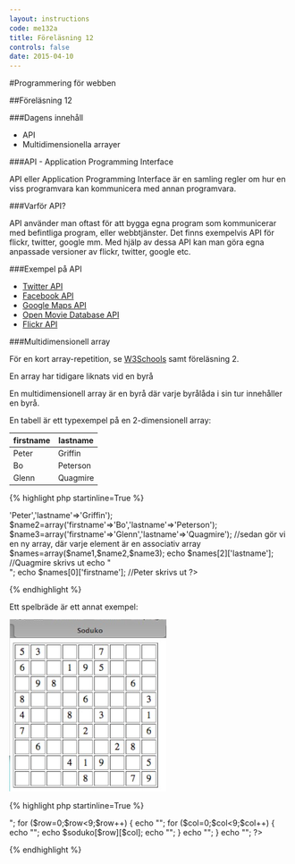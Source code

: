 ```yaml
---
layout: instructions
code: me132a
title: Föreläsning 12
controls: false
date: 2015-04-10
---
```


#Programmering för webben

##Föreläsning 12

###Dagens innehåll

- API
- Multidimensionella arrayer

###API - Application Programming Interface

API eller Application Programming Interface är en samling regler om hur en viss programvara kan kommunicera med annan programvara.

###Varför API?

API använder man oftast för att bygga egna program som kommunicerar med befintliga program, eller webbtjänster. Det finns exempelvis API för flickr, twitter, google mm. Med hjälp av dessa API kan man göra egna anpassade versioner av flickr, twitter, google etc.

###Exempel på API

- [Twitter API](https://dev.twitter.com/rest/public)
- [Facebook API](https://developers.facebook.com)
- [Google Maps API](https://developers.google.com/maps/web/)
- [Open Movie Database API](http://www.omdbapi.com)
- [Flickr API](https://www.flickr.com/services/api/)

###Multidimensionell array

För en kort array-repetition, se [W3Schools](http://www.w3schools.com/php/php_arrays.asp) samt föreläsning 2.

En array har tidigare liknats vid en byrå

En multidimensionell array är en byrå där varje byrålåda i sin tur innehåller en byrå.

En tabell är ett typexempel på en 2-dimensionell array:

firstname | lastname
--- | ---
Peter | Griffin
Bo | Peterson
Glenn | Quagmire

{% highlight php  startinline=True %}
<?php
//först gör vi tre associativa arrayer
$name1=array('firstname'=>'Peter','lastname'=>'Griffin');
$name2=array('firstname'=>'Bo','lastname'=>'Peterson');
$name3=array('firstname'=>'Glenn','lastname'=>'Quagmire');

//sedan gör vi en ny array, där varje element är en associativ array
$names=array($name1,$name2,$name3);

echo $names[2]['lastname']; //Quagmire skrivs ut
echo "<br>";

echo $names[0]['firstname']; //Peter skrivs ut
?>
{% endhighlight %}

Ett spelbräde är ett annat exempel:

![](im12/soduko.png)

{% highlight php  startinline=True %}
<?php
$soduko[0]=array('5','3',' ',' ',' ','7',' ',' ',' ');
$soduko[1]=array('6',' ',' ','1','9','5',' ',' ',' ');
$soduko[2]=array(' ','9','8',' ',' ',' ',' ','6',' ');
$soduko[3]=array('8',' ',' ',' ','6',' ',' ',' ','3');
$soduko[4]=array('4',' ',' ','8',' ','3',' ',' ','1');
$soduko[5]=array('7',' ',' ',' ','2',' ',' ',' ','6');
$soduko[6]=array(' ','6',' ',' ',' ',' ','2','8',' ');
$soduko[7]=array(' ',' ',' ','4','1','9',' ',' ','5');
$soduko[8]=array(' ',' ',' ',' ','8',' ',' ','7','9');

echo "<table border='1'>";
for ($row=0;$row<9;$row++) 
{
	echo "<tr>";
	for ($col=0;$col<9;$col++)
	{
		echo "<td>";
		echo $soduko[$row][$col];
		echo "</td>";
	}
	echo "</tr>";
}
echo "</table>";
?>
{% endhighlight %}
